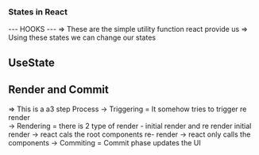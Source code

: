 ### States in React 
--- HOOKS ---
=> These are the simple utility function react provide us 
=> Using these states we can change our states

## UseState 

##  Render and Commit 
=> This is a a3 step Process 
-> Triggering = It somehow tries to trigger re render  
-> Rendering = there is 2 type of render - initial render and re render 
                        initial render -> react cals the root components 
                        re- render -> react only calls the components 
-> Commiting = Commit phase updates the UI 
